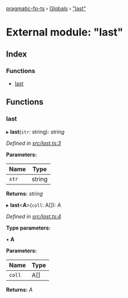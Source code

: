 [pragmatic-fp-ts](../README.md) › [Globals](../globals.md) › ["last"](_last_.md)

# External module: "last"

## Index

### Functions

* [last](_last_.md#last)

## Functions

###  last

▸ **last**(`str`: string): *string*

*Defined in [src/last.ts:3](https://github.com/hermann-p/pragmatic-fp-ts/blob/893c172/src/last.ts#L3)*

**Parameters:**

Name | Type |
------ | ------ |
`str` | string |

**Returns:** *string*

▸ **last**<**A**>(`coll`: A[]): *A*

*Defined in [src/last.ts:4](https://github.com/hermann-p/pragmatic-fp-ts/blob/893c172/src/last.ts#L4)*

**Type parameters:**

▪ **A**

**Parameters:**

Name | Type |
------ | ------ |
`coll` | A[] |

**Returns:** *A*
